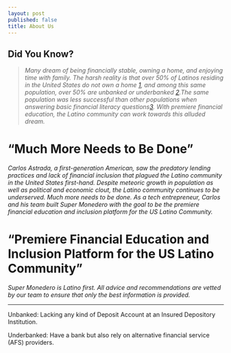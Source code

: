 ```yaml
---
layout: post
published: false
title: About Us
---
```


## Did You Know? 

> _Many dream of being financially stable, owning a home, and enjoying time with family. The harsh reality is that over 50% of Latinos residing in the United States do not own a home [1], and among this same population, over 50% are unbanked or underbanked [2].The same population was less successful than other populations when answering basic financial literacy questions[3].  With premiere financial education, the Latino community can work towards this alluded dream._

# **“Much More Needs to Be Done”**
 
_Carlos Astrada, a first-generation American, saw the predatory lending practices and lack of financial inclusion that plagued the Latino community in the United States first-hand. Despite meteoric growth in population as well as political and economic clout, the Latino community continues to be underserved.  Much more needs to be done. As a tech entrepreneur, Carlos and his team built Super Monedero with the goal to be the premiere financial education and inclusion platform for the US Latino Community._ 

# **“Premiere Financial Education and Inclusion Platform for the US Latino Community”**

_Super Monedero is Latino first. All advice and recommendations are vetted by our team to ensure that only the best information is provided._


____________________________________________________________________________________________________________
[1]: http://hispanicwealthproject.org/shhr/2015-SHHR-FINAL-FF.pdf
[2]: https://www.fdic.gov/householdsurvey/2015/2015execsumm.pdf
[3]: https://www.fdic.gov/householdsurvey/2015/2015execsumm.pdf 

Unbanked: Lacking any kind of Deposit Account at an Insured Depository Institution. 

Underbanked: Have a bank but also rely on alternative financial service (AFS) providers.
